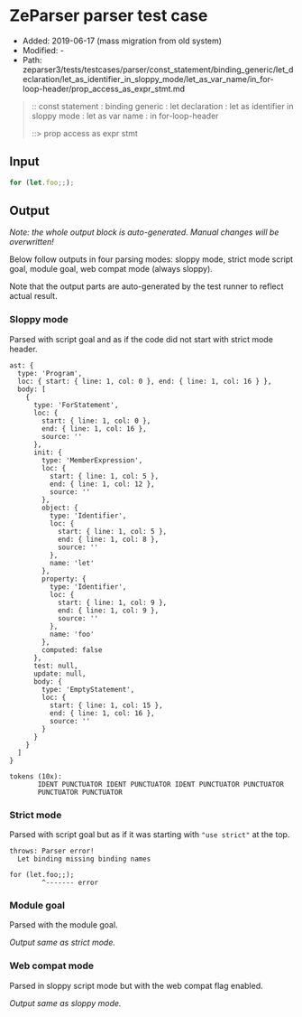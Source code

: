 # ZeParser parser test case

- Added: 2019-06-17 (mass migration from old system)
- Modified: -
- Path: zeparser3/tests/testcases/parser/const_statement/binding_generic/let_declaration/let_as_identifier_in_sloppy_mode/let_as_var_name/in_for-loop-header/prop_access_as_expr_stmt.md

> :: const statement : binding generic : let declaration : let as identifier in sloppy mode : let as var name : in for-loop-header
>
> ::> prop access as expr stmt

## Input

`````js
for (let.foo;;);
`````

## Output

_Note: the whole output block is auto-generated. Manual changes will be overwritten!_

Below follow outputs in four parsing modes: sloppy mode, strict mode script goal, module goal, web compat mode (always sloppy).

Note that the output parts are auto-generated by the test runner to reflect actual result.

### Sloppy mode

Parsed with script goal and as if the code did not start with strict mode header.

`````
ast: {
  type: 'Program',
  loc: { start: { line: 1, col: 0 }, end: { line: 1, col: 16 } },
  body: [
    {
      type: 'ForStatement',
      loc: {
        start: { line: 1, col: 0 },
        end: { line: 1, col: 16 },
        source: ''
      },
      init: {
        type: 'MemberExpression',
        loc: {
          start: { line: 1, col: 5 },
          end: { line: 1, col: 12 },
          source: ''
        },
        object: {
          type: 'Identifier',
          loc: {
            start: { line: 1, col: 5 },
            end: { line: 1, col: 8 },
            source: ''
          },
          name: 'let'
        },
        property: {
          type: 'Identifier',
          loc: {
            start: { line: 1, col: 9 },
            end: { line: 1, col: 9 },
            source: ''
          },
          name: 'foo'
        },
        computed: false
      },
      test: null,
      update: null,
      body: {
        type: 'EmptyStatement',
        loc: {
          start: { line: 1, col: 15 },
          end: { line: 1, col: 16 },
          source: ''
        }
      }
    }
  ]
}

tokens (10x):
       IDENT PUNCTUATOR IDENT PUNCTUATOR IDENT PUNCTUATOR PUNCTUATOR
       PUNCTUATOR PUNCTUATOR
`````

### Strict mode

Parsed with script goal but as if it was starting with `"use strict"` at the top.

`````
throws: Parser error!
  Let binding missing binding names

for (let.foo;;);
        ^------- error
`````


### Module goal

Parsed with the module goal.

_Output same as strict mode._

### Web compat mode

Parsed in sloppy script mode but with the web compat flag enabled.

_Output same as sloppy mode._
